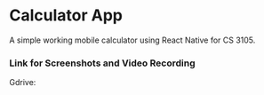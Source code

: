 # Calculator App
A simple working mobile calculator using React Native for CS 3105.


### Link for Screenshots and Video Recording
Gdrive: 


